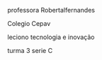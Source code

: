 professora Robertalfernandes

Colegio Cepav

leciono tecnologia e inovação

turma 3 serie C

<!---
Robertalfernandes/Robertalfernandes is a ✨ special ✨ repository because its `README.md` (this file) appears on your GitHub profile.
You can click the Preview link to take a look at your changes.
--->

